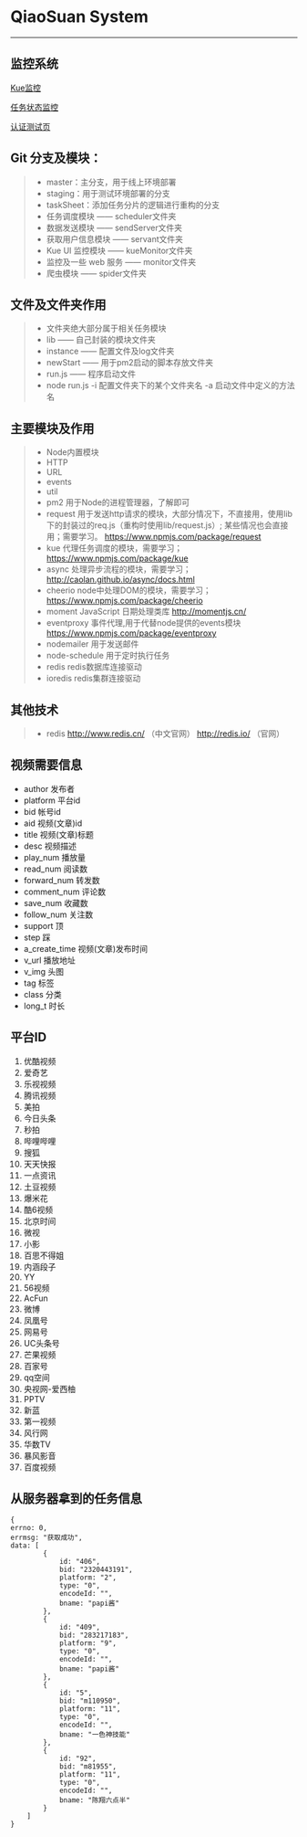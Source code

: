# QiaoSuan System

------

## 监控系统

[Kue监控](http://spider-kue.meimiaoip.com/kue) 

[任务状态监控](http://spider-monitor.meimiaoip.com) 

[认证测试页](http://spider-monitor.meimiaoip.com/auth) 
    

## Git 分支及模块：

> * master：主分支，用于线上环境部署
> * staging：用于测试环境部署的分支
> * taskSheet：添加任务分片的逻辑进行重构的分支
> * 任务调度模块 —— scheduler文件夹
> * 数据发送模块 —— sendServer文件夹
> * 获取用户信息模块 —— servant文件夹
> * Kue UI 监控模块 —— kueMonitor文件夹
> * 监控及一些 web 服务 —— monitor文件夹
> * 爬虫模块 —— spider文件夹

## 文件及文件夹作用
> * 文件夹绝大部分属于相关任务模块
> * lib —— 自己封装的模块文件夹
> * instance —— 配置文件及log文件夹
> * newStart —— 用于pm2启动的脚本存放文件夹
> * run.js —— 程序启动文件
> * node run.js -i 配置文件夹下的某个文件夹名 -a 启动文件中定义的方法名

## 主要模块及作用

> * Node内置模块
> * HTTP
> * URL
> * events
> * util
> * pm2 用于Node的进程管理器，了解即可
> * request 用于发送http请求的模块，大部分情况下，不直接用，使用lib下的封装过的req.js（重构时使用lib/request.js）;
某些情况也会直接用；需要学习。
https://www.npmjs.com/package/request
> * kue 代理任务调度的模块，需要学习；
https://www.npmjs.com/package/kue
> * async 处理异步流程的模块，需要学习；
http://caolan.github.io/async/docs.html
> * cheerio node中处理DOM的模块，需要学习；
https://www.npmjs.com/package/cheerio
> * moment JavaScript 日期处理类库
http://momentjs.cn/
> * eventproxy 事件代理,用于代替node提供的events模块 https://www.npmjs.com/package/eventproxy
> * nodemailer 用于发送邮件
> * node-schedule 用于定时执行任务
> * redis redis数据库连接驱动
> * ioredis redis集群连接驱动

## 其他技术

> * redis  http://www.redis.cn/ （中文官网）  http://redis.io/ （官网）

## 视频需要信息

* author  发布者
* platform  平台id
* bid  帐号id
* aid   视频(文章)id
* title  视频(文章)标题
* desc  视频描述
* play_num  播放量
* read_num  阅读数
* forward_num  转发数
* comment_num  评论数
* save_num  收藏数
* follow_num  关注数
* support  顶
* step  踩
* a_create_time  视频(文章)发布时间
* v_url  播放地址
* v_img  头图
* tag  标签
* class  分类
* long_t  时长

## 平台ID

1. 优酷视频
2. 爱奇艺
3. 乐视视频
4. 腾讯视频
5. 美拍
6. 今日头条
7. 秒拍
8. 哔哩哔哩
9. 搜狐
10. 天天快报
11. 一点资讯
12. 土豆视频
13. 爆米花
14. 酷6视频
15. 北京时间
16. 微视
17. 小影
18. 百思不得姐
19. 内涵段子
20. YY
21. 56视频
22. AcFun
23. 微博
24. 凤凰号
25. 网易号
26. UC头条号 
27. 芒果视频
28. 百家号
29. qq空间
30. 央视网-爱西柚
31. PPTV
32. 新蓝
33. 第一视频
34. 风行网
35. 华数TV
36. 暴风影音
37. 百度视频

## 从服务器拿到的任务信息
```
{
errno: 0,
errmsg: "获取成功",
data: [
        {
            id: "406",
            bid: "2320443191",
            platform: "2",
            type: "0",
            encodeId: "",
            bname: "papi酱"
        },
        {
            id: "409",
            bid: "283217183",
            platform: "9",
            type: "0",
            encodeId: "",
            bname: "papi酱"
        },
        {
            id: "5",
            bid: "m110950",
            platform: "11",
            type: "0",
            encodeId: "",
            bname: "一色神技能"
        },
        {
            id: "92",
            bid: "m81955",
            platform: "11",
            type: "0",
            encodeId: "",
            bname: "陈翔六点半"
        }
    ]
}
```